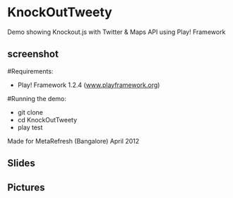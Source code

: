 KnockOutTweety
==============

Demo showing Knockout.js with Twitter &amp; Maps API using Play! Framework

## screenshot

#Requirements:
 - Play! Framework 1.2.4 (www.playframework.org)

#Running the demo:
 - git clone <this repo> 
 - cd KnockOutTweety
 - play test

Made for MetaRefresh (Bangalore) April 2012

## Slides

## Pictures